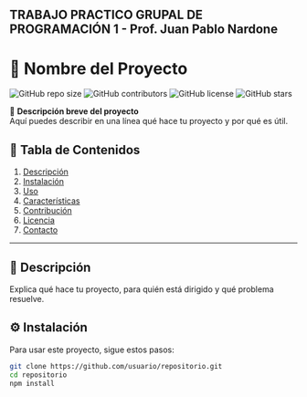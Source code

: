 ## TRABAJO PRACTICO GRUPAL DE PROGRAMACIÓN 1 - Prof. Juan Pablo Nardone
# 🚀 Nombre del Proyecto

![GitHub repo size](https://img.shields.io/github/repo-size/usuario/repositorio)
![GitHub contributors](https://img.shields.io/github/contributors/usuario/repositorio)
![GitHub license](https://img.shields.io/github/license/usuario/repositorio)
![GitHub stars](https://img.shields.io/github/stars/usuario/repositorio?style=social)

📌 **Descripción breve del proyecto**  
Aquí puedes describir en una línea qué hace tu proyecto y por qué es útil.  

## 📖 Tabla de Contenidos
1. [Descripción](#descripción)
2. [Instalación](#instalación)
3. [Uso](#uso)
4. [Características](#características)
5. [Contribución](#contribución)
6. [Licencia](#licencia)
7. [Contacto](#contacto)

---

## 📜 Descripción  
Explica qué hace tu proyecto, para quién está dirigido y qué problema resuelve.  

## ⚙️ Instalación  
Para usar este proyecto, sigue estos pasos:

```bash
git clone https://github.com/usuario/repositorio.git
cd repositorio
npm install
